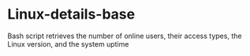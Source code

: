 # Linux-details-base
Bash script retrieves the number of online users, their access types, the Linux version, and the system uptime
